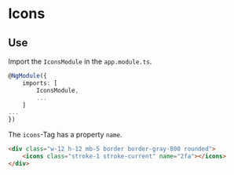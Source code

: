 # Icons

## Use
Import the `IconsModule` in the `app.module.ts`.
```typescript
@NgModule({
    imports: [
        IconsModule,
        ...
    ]
...
})
```

The `icons`-Tag has a property `name`. 
```html
<div class="w-12 h-12 mb-5 border border-gray-800 rounded">
    <icons class="stroke-1 stroke-current" name="2fa"></icons>
</div>
```